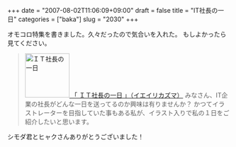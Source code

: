 +++
date = "2007-08-02T11:06:09+09:00"
draft = false
title = "IT社長の一日"
categories = ["baka"]
slug = "2030"
+++

オモコロ特集を書きました。久々だったので気合いを入れた。
もしよかったら見てください。
<blockquote><a href="http://picup.omocoro.jp/?eid=222" target="_blank"><img src="http://omo-tokusu.img.jugem.jp/20070727_2843.jpg" width="100" height="100" alt="ＩＴ社長の一日" class="pict" />
「 ＩＴ社長の一日 」（イエイリカズマ）</a>
みなさん、IT企業の社長がどんな一日を送ってるのか興味は有りませんか？
かつてイラストレーターを目指していた事もある私が、イラスト入りで私の１日をご紹介したいと思います。</blockquote>
シモダ君とヒャクさんありがとうございました！
